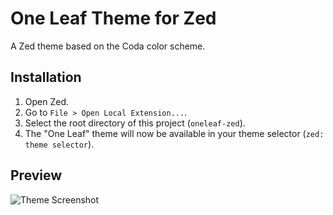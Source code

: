 # One Leaf Theme for Zed

A Zed theme based on the Coda color scheme.

## Installation

1.  Open Zed.
2.  Go to `File > Open Local Extension...`.
3.  Select the root directory of this project (`oneleaf-zed`).
4.  The "One Leaf" theme will now be available in your theme selector (`zed: theme selector`).

## Preview

![Theme Screenshot](https://raw.githubusercontent.com/jasen215/oneleaf-zed/refs/heads/main/oneleaf.zed.png)
